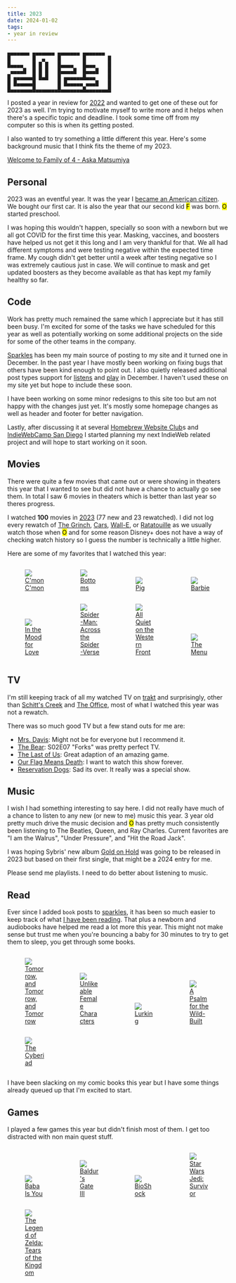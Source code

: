 ```yaml
---
title: 2023
date: 2024-01-02
tags:
- year in review
---
```


```
▄▄▄▄▄▄▄ ▄▄▄▄▄▄▄ ▄▄▄▄▄▄▄ ▄▄▄▄▄▄▄
█       █  ▄    █       █       █
█▄▄▄▄   █ █ █   █▄▄▄▄   █▄▄▄    █
 ▄▄▄▄█  █ █ █   █▄▄▄▄█  █▄▄▄█   █
█ ▄▄▄▄▄▄█ █▄█   █ ▄▄▄▄▄▄█▄▄▄    █
█ █▄▄▄▄▄█       █ █▄▄▄▄▄ ▄▄▄█   █
█▄▄▄▄▄▄▄█▄▄▄▄▄▄▄█▄▄▄▄▄▄▄█▄▄▄▄▄▄▄█
```

<style>
.poster {
	display: inline-block;
	min-width: 125px;
	width: 25%;
}
.posters.p20 .poster {
	width: 20%;
}
</style>

I posted a year in review for [2022](/articles/2022) and wanted to get one of these out for 2023 as well. I'm trying to motivate myself to write more and it helps when there's a specific topic and deadline. I took some time off from my computer so this is when its getting posted.

I also wanted to try something a little different this year. Here's some background music that I think fits the theme of my 2023.

[Welcome to Family of 4 - Aska Matsumiya](https://www.youtube.com/watch?v=VeqqlcYt-VM)

## Personal

2023 was an eventful year. It was the year I [became an American citizen](/notes/1687413483/). We bought our first car. It is also the year that our second kid <mark>F</mark> was born. <mark>O</mark> started preschool.

I was hoping this wouldn't happen, specially so soon with a newborn but we all got COVID for the first time this year. Masking, vaccines, and boosters have helped us not get it this long and I am very thankful for that. We all had different symptoms and were testing negative within the expected time frame. My cough didn't get better until a week after testing negative so I was extremely cautious just in case. We will continue to mask and get updated boosters as they become available as that has kept my family healthy so far.

## Code

Work has pretty much remained the same which I appreciate but it has still been busy. I'm excited for some of the tasks we have scheduled for this year as well as potentially working on some additional projects on the side for some of the other teams in the company.

[Sparkles](https://sparkles.sploot.com) has been my main source of posting to my site and it turned one in December. In the past year I have mostly been working on fixing bugs that others have been kind enough to point out. I also quietly released additional post types support for [listens](https://indieweb.org/listen) and [play](https://indieweb.org/play) in December. I haven't used these on my site yet but hope to include these soon.

I have been working on some minor redesigns to this site too but am not happy with the changes just yet. It's mostly some homepage changes as well as header and footer for better navigation.

Lastly, after discussing it at several [Homebrew Website Club](https://indieweb.org/Homebrew_Website_Club)s and [IndieWebCamp San Diego](https://indieweb.org/2023/SD) I started planning my next IndieWeb related project and will hope to start working on it soon.

## Movies

There were quite a few movies that came out or were showing in theaters this year that I wanted to see but did not have a chance to actually go see them. In total I saw 6 movies in theaters which is better than last year so theres progress.

I watched **100** movies in [2023](/watched/2023) (77 new and 23 rewatched). I did not log every rewatch of [The Grinch](https://www.imdb.com/title/tt2709692/), [Cars](https://www.imdb.com/title/tt0317219/), [Wall-E](https://www.imdb.com/title/tt0910970/), or [Ratatouille](https://www.imdb.com/title/tt0382932/) as we usually watch those when <mark>O</mark> and for some reason Disney+ does not have a way of checking watch history so I guess the number is technically a little higher.

Here are some of my favorites that I watched this year:

<div class="posters">
	<a class="poster" href="/watched/1702620356-cmon-cmon-2021/">
		<figure>
			<img src="https://m.media-amazon.com/images/M/MV5BMzkwZWJhOTUtZTJkMC00OWQ5LTljZDctYzgxNWFiYjEyZjZiXkEyXkFqcGdeQXVyMDA4NzMyOA@@._V1_SX300.jpg" loading="lazy" />
			<figcaption>C'mon C'mon</figcaption>
		</figure>
	</a><!--
	--><a class="poster" href="/watched/1702619731-bottoms-2023">
		<figure>
			<img src="https://m.media-amazon.com/images/M/MV5BZWZkZjE2OGYtN2RiMS00ZDE5LWFlZGQtYzI1OTNhZDZkYzM3XkEyXkFqcGdeQXVyODk2NDQ3MTA@._V1_SX300.jpg" loading="lazy" />
			<figcaption>Bottoms</figcaption>
		</figure>
	</a><!--
	--><a class="poster" href="/watched/1702329073-pig-2021/">
		<figure>
			<img src="https://m.media-amazon.com/images/M/MV5BOTc2NjRmN2QtMGY1Ny00MTc2LWJmMWUtZmViOTkyNjk2NGExXkEyXkFqcGdeQXVyNzg5MzIyOA@@._V1_SX300.jpg" loading="lazy" />
			<figcaption>Pig</figcaption>
		</figure>
	</a><!--
	--><a class="poster" href="/watched/1691263525-barbie-2023/">
		<figure>
			<img src="https://m.media-amazon.com/images/M/MV5BNjU3N2QxNzYtMjk1NC00MTc4LTk1NTQtMmUxNTljM2I0NDA5XkEyXkFqcGdeQXVyODE5NzE3OTE@._V1_SX300.jpg" loading="lazy" />
			<figcaption>Barbie</figcaption>
		</figure>
	</a><!--
	--><a class="poster" href="/watched/1688834734-in-the-mood-for-love-2000/">
		<figure>
			<img src="https://m.media-amazon.com/images/M/MV5BYWVjNjMwZTgtMGYyYy00NmVhLWE1NDItMzFhMmJkYTNjYWIwXkEyXkFqcGdeQXVyNjU0OTQ0OTY@._V1_SX300.jpg" loading="lazy" />
			<figcaption>In the Mood for Love</figcaption>
		</figure>
	</a><!--
	--><a class="poster" href="/watched/1686629630-spider-man-across-the-spider-verse-2023/">
		<figure>
			<img src="https://m.media-amazon.com/images/M/MV5BNzQ1ODUzYjktMzRiMS00ODNiLWI4NzQtOTRiN2VlNTNmODFjXkEyXkFqcGdeQXVyMTkxNjUyNQ@@._V1_SX300.jpg" loading="lazy" />
			<figcaption>Spider-Man: Across the Spider-Verse</figcaption>
		</figure>
	</a><!--
	--><a class="poster" href="/watched/1678324276-all-quiet-on-the-western-front-2022/">
		<figure>
			<img src="https://m.media-amazon.com/images/M/MV5BMzM4ZDJhYjYtZGY5Ny00NTk0LWI4ZTYtNjczZDFiMGI2ZjEzXkEyXkFqcGdeQXVyNjc5NjEzNA@@._V1_SX300.jpg" loading="lazy" />
			<figcaption>All Quiet on the Western Front</figcaption>
		</figure>
	</a><!--
	--><a class="poster" href="/watched/1673565993/">
		<figure>
			<img src="https://m.media-amazon.com/images/M/MV5BMzdjNjI5MmYtODhiNS00NTcyLWEzZmUtYzVmODM5YzExNDE3XkEyXkFqcGdeQXVyMTAyMjQ3NzQ1._V1_SX300.jpg" loading="lazy" />
			<figcaption>The Menu</figcaption>
		</figure>
	</a>
</div>

## TV

I'm still keeping track of all my watched TV on [trakt](https://trakt.tv/users/benji) and surprisingly, other than [Schitt's Creek](https://www.imdb.com/title/tt3526078/) and [The Office](https://imdb.com/title/tt0386676/), most of what I watched this year was not a rewatch.

There was so much good TV but a few stand outs for me are:

* [Mrs. Davis](https://www.imdb.com/title/tt14759574/): Might not be for everyone but I recommend it.
* [The Bear](https://imdb.com/title/tt14452776/): S02E07 "Forks" was pretty perfect TV.
* [The Last of Us](https://www.imdb.com/title/tt3581920/): Great adaption of an amazing game.
* [Our Flag Means Death](https://imdb.com/title/tt11000902/): I want to watch this show forever.
* [Reservation Dogs](https://imdb.com/title/tt13623580/): Sad its over. It really was a special show.

## Music

I wish I had something interesting to say here. I did not really have much of a chance to listen to any new (or new to me) music this year. 3 year old pretty much drive the music decision and <mark>O</mark> has pretty much consistently been listening to The Beatles, Queen, and Ray Charles. Current favorites are "I am the Walrus", "Under Pressure", and "Hit the Road Jack".

I was hoping Sybris' new album [Gold on Hold](https://sybris.bandcamp.com/album/gold-on-hold) was going to be released in 2023 but based on their first single, that might be a 2024 entry for me.

Please send me playlists. I need to do better about listening to music.

## Read

Ever since I added `book` posts to [sparkles](https://sparkles.sploot.com), it has been so much easier to keep track of what [I have been reading](/read). That plus a newborn and audiobooks have helped me read a lot more this year. This might not make sense but trust me when you're bouncing a baby for 30 minutes to try to get them to sleep, you get through some books.

<div class="posters p20">
	<a class="poster" href="/read/1702965886/">
		<figure>
			<img src="https://covers.openlibrary.org/b/id/12859975-M.jpg" loading="lazy" />
			<figcaption>Tomorrow, and Tomorrow, and Tomorrow</figcaption>
		</figure>
	</a><!--
	--><a class="poster" href="/read/1700263011/">
		<figure>
			<img src="https://covers.openlibrary.org/b/id/14322868-M.jpg" loading="lazy" />
			<figcaption>Unlikeable Female Characters</figcaption>
		</figure>
	</a><!--
	--><a class="poster" href="/read/1699758385/">
		<figure>
			<img src="https://covers.openlibrary.org/b/id/10084380-M.jpg" loading="lazy" />
			<figcaption>Lurking</figcaption>
		</figure>
	</a><!--
	--><a class="poster" href="/read/1692243879/">
		<figure>
			<img src="https://covers.openlibrary.org/b/id/10476616-M.jpg" loading="lazy" />
			<figcaption>A Psalm for the Wild-Built</figcaption>
		</figure>
	</a><!--
	--><a class="poster" href="/read/1696909381/">
		<figure>
			<img src="https://covers.openlibrary.org/b/id/116079-M.jpg" loading="lazy" />
			<figcaption>The Cyberiad</figcaption>
		</figure>
	</a>
</div>

I have been slacking on my comic books this year but I have some things already queued up that I'm excited to start.

## Games

I played a few games this year but didn't finish most of them. I get too distracted with non main quest stuff.

<div class="posters p20">
	<a class="poster" href="https://hempuli.itch.io/baba">
		<figure>
			<img src="https://assets1.ignimgs.com/2019/03/12/baba-is-you---button-fin-1552434900249.jpg" loading="lazy" />
			<figcaption>Baba Is You</figcaption>
		</figure>
	</a><!--
	--><a class="poster" href="https://baldursgate3.game/">
		<figure>
			<img src="https://assets-prd.ignimgs.com/2023/08/24/baldursg3-1692894717196.jpeg" loading="lazy" />
			<figcaption>Baldur's Gate III</figcaption>
		</figure>
	</a><!--
	--><a class="poster" href="https://store.steampowered.com/app/7670/BioShock/">
		<figure>
			<img src="https://assets1.ignimgs.com/2019/01/05/bioshock-1---button-1546669924727.jpg" loading="lazy" />
			<figcaption>BioShock</figcaption>
		</figure>
	</a><!--
	--><a class="poster" href="https://www.ea.com/games/starwars/jedi/jedi-survivor">
		<figure>
			<img src="https://assets-prd.ignimgs.com/2022/12/05/star-wars-jedi-survivor-button-02a-1670263740893.jpg" loading="lazy" />
			<figcaption>Star Wars Jedi: Survivor</figcaption>
		</figure>
	</a><!--
	--><a class="poster" href="https://zelda.nintendo.com/tears-of-the-kingdom/">
		<figure>
			<img src="https://assets-prd.ignimgs.com/2022/09/14/zelda-tears-of-the-kingdom-button-2k-1663127818777.jpg" loading="lazy" />
			<figcaption>The Legend of Zelda: Tears of the Kingdom</figcaption>
		</figure>
	</a>
</div>
